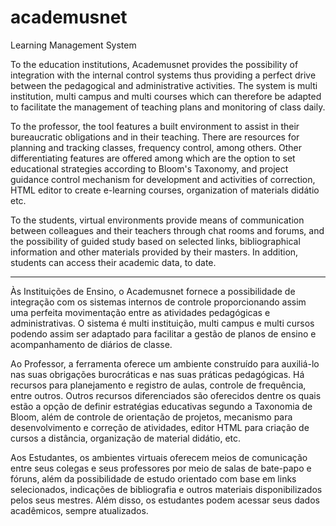 # academusnet
Learning Management System

To the education institutions, Academusnet provides the possibility of integration with the internal control systems thus providing a perfect drive between the pedagogical and administrative activities. The system is multi institution, multi campus and multi courses which can therefore be adapted to facilitate the management of teaching plans and monitoring of class daily.

To the professor, the tool features a built environment to assist in their bureaucratic obligations and in their teaching. There are resources for planning and tracking classes, frequency control, among others. Other differentiating features are offered among which are the option to set educational strategies according to Bloom's Taxonomy, and project guidance control mechanism for development and activities of correction, HTML editor to create e-learning courses, organization of materials didátio etc.

To the students, virtual environments provide means of communication between colleagues and their teachers through chat rooms and forums, and the possibility of guided study based on selected links, bibliographical information and other materials provided by their masters. In addition, students can access their academic data, to date.

---

Às Instituições de Ensino, o Academusnet fornece a possibilidade de integração com os sistemas internos de controle proporcionando assim uma perfeita movimentação entre as atividades pedagógicas e administrativas. O sistema é multi instituição, multi campus e multi cursos podendo assim ser adaptado para facilitar a gestão de planos de ensino e acompanhamento de diários de classe.

Ao Professor, a ferramenta oferece um ambiente construído para auxiliá-lo nas suas obrigações burocráticas e nas suas práticas pedagógicas. Há recursos para planejamento e registro de aulas, controle de frequência, entre outros. Outros recursos diferenciados são oferecidos dentre os quais estão a opção de definir estratégias educativas segundo a Taxonomia de Bloom, além de controle de orientação de projetos, mecanismo para desenvolvimento e correção de atividades, editor HTML para criação de cursos a distância, organização de material didátio, etc.

Aos Estudantes, os ambientes virtuais oferecem meios de comunicação entre seus colegas e seus professores por meio de salas de bate-papo e fóruns, além da possibilidade de estudo orientado com base em links selecionados, indicações de bibliografia e outros materiais disponibilizados pelos seus mestres. Além disso, os estudantes podem acessar seus dados acadêmicos, sempre atualizados.
